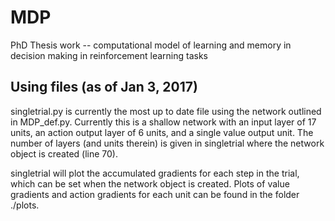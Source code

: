 # MDP
PhD Thesis work -- computational model of learning and memory in decision making in reinforcement learning tasks

## Using files (as of Jan 3, 2017)
singletrial.py is currently the most up to date file using the network outlined in MDP_def.py. Currently this is a shallow network with an input layer of 17 units, an action output layer of 6 units, and a single value output unit. The number of layers (and units therein) is given in singletrial where the network object is created (line 70). 

singletrial will plot the accumulated gradients for each step in the trial, which can be set when the network object is created. Plots of value gradients and action gradients for each unit can be found in the folder ./plots.

